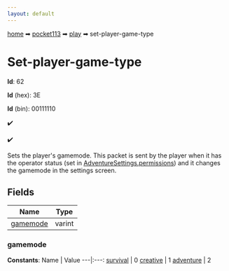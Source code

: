```yaml
---
layout: default
---
```


[home](/) ➡ [pocket113](/protocol/pocket113) ➡ [play](/protocol/pocket113/play) ➡ set-player-game-type

# Set-player-game-type

**Id**: 62

**Id** (hex): 3E

**Id** (bin): 00111110

✔️

✔️

Sets the player's gamemode. This packet is sent by the player when it has the operator status (set in [AdventureSettings.permissions](#play_adventure-settings_permissions)) and it changes the gamemode in the settings screen.

## Fields

Name | Type
---|---
[gamemode](#gamemode) | varint

### gamemode

**Constants**:
Name | Value
---|:---:
[survival](gamemode_survival) | 0
[creative](gamemode_creative) | 1
[adventure](gamemode_adventure) | 2

